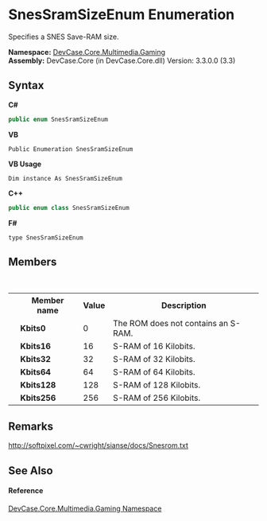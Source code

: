 # SnesSramSizeEnum Enumeration
 

Specifies a SNES Save-RAM size.

**Namespace:**&nbsp;<a href="N_DevCase_Core_Multimedia_Gaming">DevCase.Core.Multimedia.Gaming</a><br />**Assembly:**&nbsp;DevCase.Core (in DevCase.Core.dll) Version: 3.3.0.0 (3.3)

## Syntax

**C#**<br />
``` C#
public enum SnesSramSizeEnum
```

**VB**<br />
``` VB
Public Enumeration SnesSramSizeEnum
```

**VB Usage**<br />
``` VB Usage
Dim instance As SnesSramSizeEnum
```

**C++**<br />
``` C++
public enum class SnesSramSizeEnum
```

**F#**<br />
``` F#
type SnesSramSizeEnum
```


## Members
&nbsp;<table><tr><th></th><th>Member name</th><th>Value</th><th>Description</th></tr><tr><td /><td target="F:DevCase.Core.Multimedia.Gaming.SnesSramSizeEnum.Kbits0">**Kbits0**</td><td>0</td><td>The ROM does not contains an S-RAM.</td></tr><tr><td /><td target="F:DevCase.Core.Multimedia.Gaming.SnesSramSizeEnum.Kbits16">**Kbits16**</td><td>16</td><td>S-RAM of 16 Kilobits.</td></tr><tr><td /><td target="F:DevCase.Core.Multimedia.Gaming.SnesSramSizeEnum.Kbits32">**Kbits32**</td><td>32</td><td>S-RAM of 32 Kilobits.</td></tr><tr><td /><td target="F:DevCase.Core.Multimedia.Gaming.SnesSramSizeEnum.Kbits64">**Kbits64**</td><td>64</td><td>S-RAM of 64 Kilobits.</td></tr><tr><td /><td target="F:DevCase.Core.Multimedia.Gaming.SnesSramSizeEnum.Kbits128">**Kbits128**</td><td>128</td><td>S-RAM of 128 Kilobits.</td></tr><tr><td /><td target="F:DevCase.Core.Multimedia.Gaming.SnesSramSizeEnum.Kbits256">**Kbits256**</td><td>256</td><td>S-RAM of 256 Kilobits.</td></tr></table>

## Remarks
<a href="http://softpixel.com/~cwright/sianse/docs/Snesrom.txt" target="_blank">http://softpixel.com/~cwright/sianse/docs/Snesrom.txt</a>

## See Also


#### Reference
<a href="N_DevCase_Core_Multimedia_Gaming">DevCase.Core.Multimedia.Gaming Namespace</a><br />
